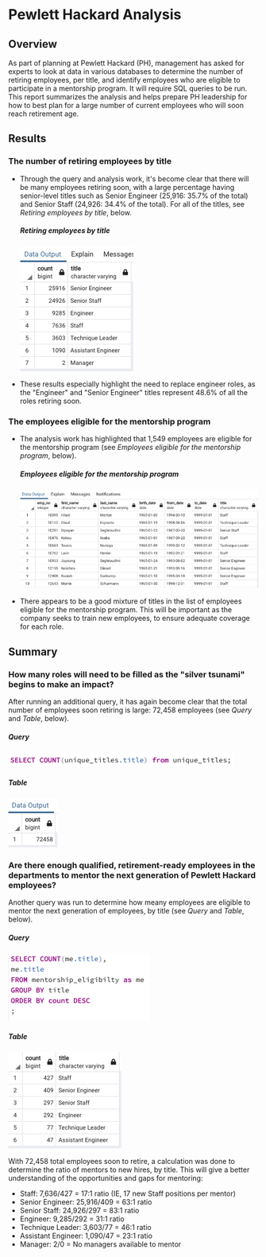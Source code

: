 # Pewlett Hackard Analysis

## Overview
As part of planning at Pewlett Hackard (PH), management has asked for experts to look at data in various databases to determine the number of retiring employees, per title, and identify employees who are eligible to participate in a mentorship program. It will require SQL queries to be run. This report summarizes the analysis and helps prepare PH leadership for how to best plan for a large number of current employees who will soon reach retirement age.

## Results
### The number of retiring employees by title
- Through the query and analysis work, it's become clear that there will be many employees retiring soon, with a large percentage having senior-level titles such as Senior Engineer (25,916: 35.7% of the total) and Senior Staff (24,926: 34.4% of the total). For all of the titles, see *Retiring employees by title*, below.

    ##### *Retiring employees by title*
    ![Retiring employees by title](./Resources/retiring_employees_by_title.png)
- These results especially highlight the need to replace engineer roles, as the "Engineer" and "Senior Engineer" titles represent 48.6% of all the roles retiring soon.

### The employees eligible for the mentorship program
- The analysis work has highlighted that 1,549 employees are eligible for the mentorship program (see *Employees eligible for the mentorship program*, below).

    ##### *Employees eligible for the mentorship program*
    ![Employees eligible for the pentorship program](./Resources/employees_eligible_mentorship_program.png)
- There appears to be a good mixture of titles in the list of employees eligible for the mentorship program. This will be important as the company seeks to train new employees, to ensure adequate coverage for each role.

## Summary

### How many roles will need to be filled as the "silver tsunami" begins to make an impact?
After running an additional query, it has again become clear that the total number of employees soon retiring is large: 72,458 employees (see *Query* and *Table*, below).

##### *Query*
![Query](./Resources/total_eligible_retirees_query.png)    

##### *Table*
![Table](./Resources/total_eligible_retirees_table.png) 

### Are there enough qualified, retirement-ready employees in the departments to mentor the next generation of Pewlett Hackard employees?
Another query was run to determine how meany employees are eligible to mentor the next generation of employees, by title (see *Query* and *Table*, below).

##### *Query*
![Query](./Resources/mentor_eligible_by_title_query.png)    

##### *Table*
![Table](./Resources/mentor_eligible_by_title_table.png)

With 72,458 total employees soon to retire, a calculation was done to determine the ratio of mentors to new hires, by title. This will give a better understanding of the opportunities and gaps for mentoring:
- Staff: 7,636/427 = 17:1 ratio (IE, 17 new Staff positions per mentor)
- Senior Engineer: 25,916/409 = 63:1 ratio
- Senior Staff: 24,926/297 = 83:1 ratio
- Engineer: 9,285/292 = 31:1 ratio
- Technique Leader: 3,603/77 = 46:1 ratio
- Assistant Engineer: 1,090/47 = 23:1 ratio
- Manager: 2/0 = No managers available to mentor




